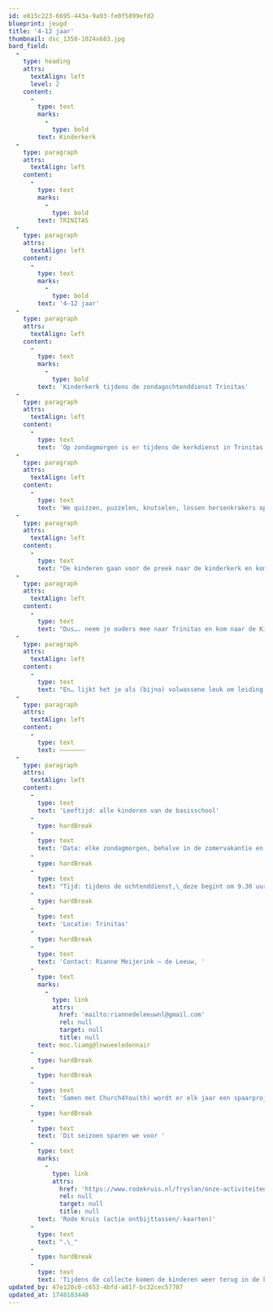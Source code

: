 ```yaml
---
id: e815c223-6695-443a-9a93-fe0f5899efd2
blueprint: jeugd
title: '4-12 jaar'
thumbnail: dsc_1358-1024x683.jpg
bard_field:
  -
    type: heading
    attrs:
      textAlign: left
      level: 2
    content:
      -
        type: text
        marks:
          -
            type: bold
        text: Kinderkerk
  -
    type: paragraph
    attrs:
      textAlign: left
    content:
      -
        type: text
        marks:
          -
            type: bold
        text: TRINITAS
  -
    type: paragraph
    attrs:
      textAlign: left
    content:
      -
        type: text
        marks:
          -
            type: bold
        text: '4-12 jaar'
  -
    type: paragraph
    attrs:
      textAlign: left
    content:
      -
        type: text
        marks:
          -
            type: bold
        text: 'Kinderkerk tijdens de zondagochtenddienst Trinitas'
  -
    type: paragraph
    attrs:
      textAlign: left
    content:
      -
        type: text
        text: 'Op zondagmorgen is er tijdens de kerkdienst in Trinitas speciaal voor kinderen van groep 1 tot en met 8 de Kinderkerk! Hier duiken we actief in de verhalen uit de Bijbel en ontdekken we samen wat deze verhalen voor ons kunnen betekenen.'
  -
    type: paragraph
    attrs:
      textAlign: left
    content:
      -
        type: text
        text: 'We quizzen, puzzelen, knutselen, lossen hersenkrakers op, spellen spelen of hebben een goed gesprek. Elke week is er iets leuks en leerzaams te beleven. En het allerbelangrijkste? We hebben veel plezier met elkaar. Dus… neem je ouders mee naar Trinitas en kom gezellig naar de Kinderkerk! We zorgen ervoor dat je een leuke en leerzame tijd hebt. Je kunt nieuwe vrienden maken terwijl je samen ontdekt wat geloven inhoudt.'
  -
    type: paragraph
    attrs:
      textAlign: left
    content:
      -
        type: text
        text: "De kinderen gaan voor de preek naar de kinderkerk en komen tijdens de collecte weer terug\_"
  -
    type: paragraph
    attrs:
      textAlign: left
    content:
      -
        type: text
        text: "Dus…. neem je ouders mee naar Trinitas en kom naar de Kinderkerk!\_"
  -
    type: paragraph
    attrs:
      textAlign: left
    content:
      -
        type: text
        text: "En… lijkt het je als (bijna) volwassene leuk om leiding te zijn? Neem gerust contact op. Als leiding verzorg je als onderdeel van een enthousiaste, betrokken groep ongeveer tweemaal per zes weken een Kinderkerk bijeenkomst voor groep 1 t/m 4 of\_5 t/m 8. Een mooie manier om actief en inhoudelijk betrokken te zijn bij onze gemeente!\_"
  -
    type: paragraph
    attrs:
      textAlign: left
    content:
      -
        type: text
        text: ——————–
  -
    type: paragraph
    attrs:
      textAlign: left
    content:
      -
        type: text
        text: 'Leeftijd: alle kinderen van de basisschool'
      -
        type: hardBreak
      -
        type: text
        text: 'Data: elke zondagmorgen, behalve in de zomervakantie en met Nieuwjaar'
      -
        type: hardBreak
      -
        type: text
        text: "Tijd: tijdens de ochtenddienst,\_deze begint om 9.30 uur"
      -
        type: hardBreak
      -
        type: text
        text: 'Locatie: Trinitas'
      -
        type: hardBreak
      -
        type: text
        text: 'Contact: Rianne Meijerink – de Leeuw, '
      -
        type: text
        marks:
          -
            type: link
            attrs:
              href: 'mailto:riannedeleeuwnl@gmail.com'
              rel: null
              target: null
              title: null
        text: moc.liamg@lnwueeledennair
      -
        type: hardBreak
      -
        type: hardBreak
      -
        type: text
        text: 'Samen met Church4You(th) wordt er elk jaar een spaarproject uitgekozen.'
      -
        type: hardBreak
      -
        type: text
        text: 'Dit seizoen sparen we voor '
      -
        type: text
        marks:
          -
            type: link
            attrs:
              href: 'https://www.rodekruis.nl/fryslan/onze-activiteiten/kind-en-ontbijt/'
              rel: null
              target: null
              title: null
        text: 'Rode Kruis (actie ontbijttassen/-kaarten)'
      -
        type: text
        text: ".\_"
      -
        type: hardBreak
      -
        type: text
        text: 'Tijdens de collecte komen de kinderen weer terug in de kerk.'
updated_by: 47e120c0-c653-4bfd-a81f-bc32cec57707
updated_at: 1748183440
---
```

